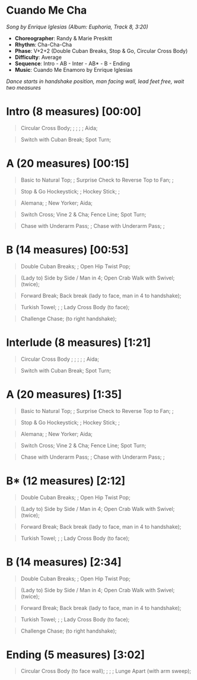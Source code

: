 # Cuando Me Cha
*Song by Enrique Iglesias (Album: Euphoria, Track 8, 3:20)*

* **Choreographer**: Randy & Marie Preskitt
* **Rhythm**: Cha-Cha-Cha
* **Phase**: V+2+2 (Double Cuban Breaks, Stop & Go, Circular Cross Body)
* **Difficulty**: Average
* **Sequence**: Intro - AB - Inter - AB* - B - Ending
* **Music**: Cuando Me Enamoro by Enrique Iglesias

*Dance starts in handshake position, man facing wall, lead feet free, wait two measures*

# Intro (8 measures) [00:00]

> Circular Cross Body; ; ; ; ; Aida; 

> Switch with Cuban Break; Spot Turn;

# A (20 measures) [00:15]

> Basic to Natural Top; ; Surprise Check to Reverse Top to Fan; ;

> Stop & Go Hockeystick; ; Hockey Stick; ;

> Alemana; ; New Yorker; Aida;

> Switch Cross; Vine 2 & Cha; Fence Line; Spot Turn;

> Chase with Underarm Pass; ; Chase with Underarm Pass; ;

# B (14 measures) [00:53]

> Double Cuban Breaks; ; Open Hip Twist Pop; 

> (Lady to) Side by Side / Man in 4; Open Crab Walk with Swivel; (twice);

> Forward Break; Back break (lady to face, man in 4 to handshake);

> Turkish Towel; ; ; Lady Cross Body (to face);

> Challenge Chase; (to right handshake);

# Interlude (8 measures) [1:21]

> Circular Cross Body ; ; ; ; ; Aida; 

> Switch with Cuban Break; Spot Turn;

# A (20 measures) [1:35]

> Basic to Natural Top; ; Surprise Check to Reverse Top to Fan; ;

> Stop & Go Hockeystick; ; Hockey Stick; ;

> Alemana; ; New Yorker; Aida;

> Switch Cross; Vine 2 & Cha; Fence Line; Spot Turn;

> Chase with Underarm Pass; ; Chase with Underarm Pass; ;

# B* (12 measures) [2:12]

> Double Cuban Breaks; ; Open Hip Twist Pop; 

> (Lady to) Side by Side / Man in 4; Open Crab Walk with Swivel; (twice);

> Forward Break; Back break (lady to face, man in 4 to handshake);

> Turkish Towel; ; ; Lady Cross Body (to face);

# B (14 measures) [2:34]

> Double Cuban Breaks; ; Open Hip Twist Pop; 

> (Lady to) Side by Side / Man in 4; Open Crab Walk with Swivel; (twice);

> Forward Break; Back break (lady to face, man in 4 to handshake);

> Turkish Towel; ; ; Lady Cross Body (to face);

> Challenge Chase; (to right handshake);

# Ending (5 measures) [3:02]

> Circular Cross Body (to face wall); ; ; ; Lunge Apart (with arm sweep);
